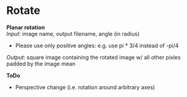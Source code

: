 # Rotate
**Planar rotation**  
*Input*: image name, output filename, angle (in radius)  
- Please use only positive angles: e.g. use pi \* 3/4 instead of -pi/4  

*Output*: square image containing the rotated image w/ all other pixles padded by the image mean  
  
**ToDo**  
- Perspective change (i.e. rotation around arbitrary axes)  

